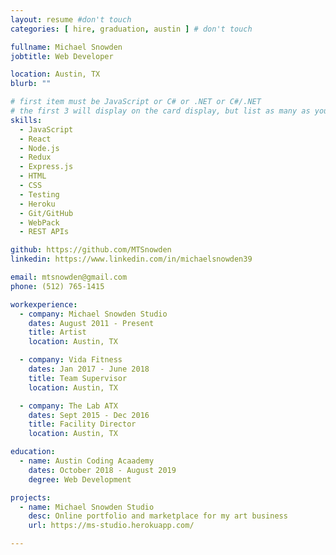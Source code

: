 ```yaml
---
layout: resume #don't touch
categories: [ hire, graduation, austin ] # don't touch

fullname: Michael Snowden
jobtitle: Web Developer

location: Austin, TX
blurb: ""

# first item must be JavaScript or C# or .NET or C#/.NET
# the first 3 will display on the card display, but list as many as you want, they will be visible on your hire page
skills:
  - JavaScript
  - React
  - Node.js
  - Redux
  - Express.js
  - HTML
  - CSS
  - Testing
  - Heroku
  - Git/GitHub
  - WebPack
  - REST APIs

github: https://github.com/MTSnowden
linkedin: https://www.linkedin.com/in/michaelsnowden39

email: mtsnowden@gmail.com
phone: (512) 765-1415

workexperience:
  - company: Michael Snowden Studio
    dates: August 2011 - Present
    title: Artist
    location: Austin, TX

  - company: Vida Fitness
    dates: Jan 2017 - June 2018
    title: Team Supervisor
    location: Austin, TX

  - company: The Lab ATX
    dates: Sept 2015 - Dec 2016
    title: Facility Director
    location: Austin, TX

education:
  - name: Austin Coding Acaademy
    dates: October 2018 - August 2019
    degree: Web Development

projects:
  - name: Michael Snowden Studio
    desc: Online portfolio and marketplace for my art business
    url: https://ms-studio.herokuapp.com/

---
```

